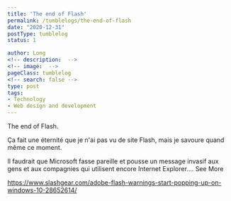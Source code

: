 ```yaml
---
title: 'The end of Flash'
permalink: /tumblelogs/the-end-of-flash
date: "2020-12-31"
postType: tumblelog
status: 1

author: Long
<!-- description:  -->
<!-- image:  -->
pageClass: tumblelog
<!-- search: false -->
type: post
tags:
- Technology
- Web design and development
---
```


The end of Flash.

Ça fait une éternité que je n'ai pas vu de site Flash, mais je savoure quand même ce moment.

Il faudrait que Microsoft fasse pareille et pousse un message invasif aux gens et aux compagnies qui utilisent encore Internet Explorer.… See More

https://www.slashgear.com/adobe-flash-warnings-start-popping-up-on-windows-10-28652614/
